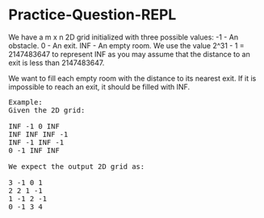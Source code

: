 # Practice-Question-REPL

We have a m x n 2D grid initialized with three possible values:
-1 - An obstacle.
0 - An exit.
INF - An empty room. We use the value 2^31 - 1 = 2147483647 to represent INF as you may assume that the distance to an exit is less than 2147483647.

We want to fill each empty room with the distance to its nearest exit. If it is impossible to reach an exit, it should be filled with INF.
<pre>
Example:
Given the 2D grid:

INF -1 0 INF
INF INF INF -1
INF -1 INF -1
0 -1 INF INF

We expect the output 2D grid as:

3 -1 0 1
2 2 1 -1
1 -1 2 -1
0 -1 3 4


